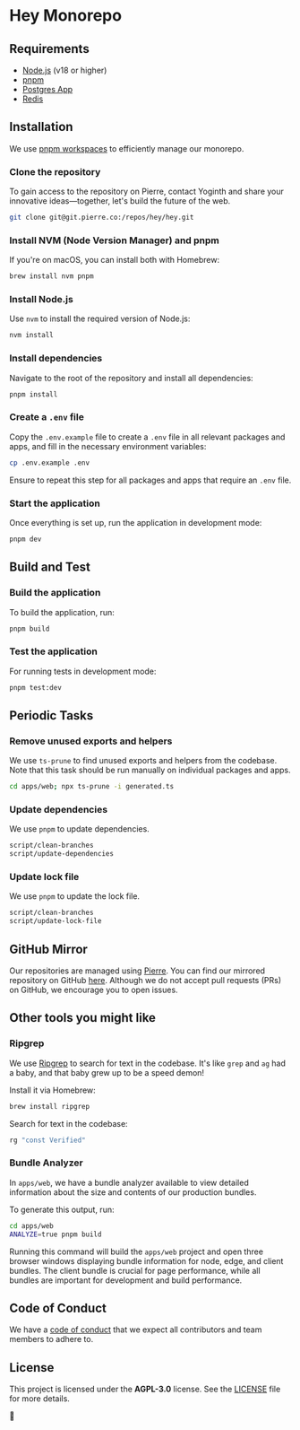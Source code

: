 # Hey Monorepo

## Requirements

- [Node.js](https://nodejs.org/en/download/) (v18 or higher)
- [pnpm](https://pnpm.io/installation)
- [Postgres App](https://postgresapp.com/)
- [Redis](https://redis.io/download)

## Installation

We use [pnpm workspaces](https://pnpm.io/workspaces) to efficiently manage our monorepo.

### Clone the repository

To gain access to the repository on Pierre, contact Yoginth and share your innovative ideas—together, let's build the future of the web.

```bash
git clone git@git.pierre.co:/repos/hey/hey.git
```

### Install NVM (Node Version Manager) and pnpm

If you're on macOS, you can install both with Homebrew:

```bash
brew install nvm pnpm
```

### Install Node.js

Use `nvm` to install the required version of Node.js:

```bash
nvm install
```

### Install dependencies

Navigate to the root of the repository and install all dependencies:

```bash
pnpm install
```

### Create a `.env` file

Copy the `.env.example` file to create a `.env` file in all relevant packages and apps, and fill in the necessary environment variables:

```bash
cp .env.example .env
```

Ensure to repeat this step for all packages and apps that require an `.env` file.

### Start the application

Once everything is set up, run the application in development mode:

```bash
pnpm dev
```

## Build and Test

### Build the application

To build the application, run:

```bash
pnpm build
```

### Test the application

For running tests in development mode:

```bash
pnpm test:dev
```

## Periodic Tasks

### Remove unused exports and helpers

We use `ts-prune` to find unused exports and helpers from the codebase. Note that this task should be run manually on individual packages and apps.

```bash
cd apps/web; npx ts-prune -i generated.ts
```

### Update dependencies

We use `pnpm` to update dependencies.

```bash
script/clean-branches
script/update-dependencies
```

### Update lock file

We use `pnpm` to update the lock file.

```bash
script/clean-branches
script/update-lock-file
```

## GitHub Mirror

Our repositories are managed using [Pierre](https://pierre.co/). You can find our mirrored repository on GitHub [here](https://github.com/heyxyz/hey). Although we do not accept pull requests (PRs) on GitHub, we encourage you to open issues.

## Other tools you might like

### Ripgrep

We use [Ripgrep](https://github.com/BurntSushi/ripgrep) to search for text in the codebase. It's like `grep` and `ag` had a baby, and that baby grew up to be a speed demon!

Install it via Homebrew:

```bash
brew install ripgrep
```

Search for text in the codebase:

```bash
rg "const Verified"
```

### Bundle Analyzer

In `apps/web`, we have a bundle analyzer available to view detailed information about the size and contents of our production bundles.

To generate this output, run:

```bash
cd apps/web
ANALYZE=true pnpm build
```

Running this command will build the `apps/web` project and open three browser windows displaying bundle information for node, edge, and client bundles. The client bundle is crucial for page performance, while all bundles are important for development and build performance.

## Code of Conduct

We have a [code of conduct](./CODE_OF_CONDUCT.md) that we expect all contributors and team members to adhere to.

## License

This project is licensed under the **AGPL-3.0** license. See the [LICENSE](./LICENSE) file for more details.

🌸
